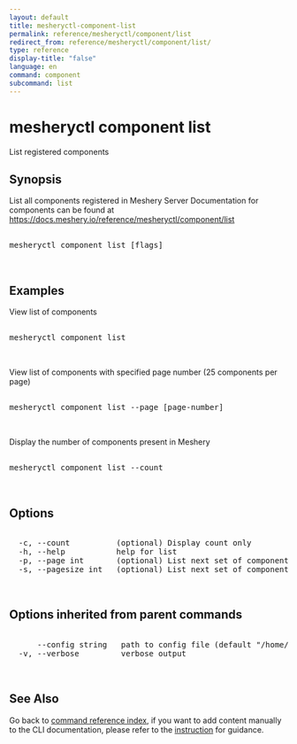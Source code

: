 ```yaml
---
layout: default
title: mesheryctl-component-list
permalink: reference/mesheryctl/component/list
redirect_from: reference/mesheryctl/component/list/
type: reference
display-title: "false"
language: en
command: component
subcommand: list
---
```


# mesheryctl component list

List registered components

## Synopsis

List all components registered in Meshery Server
Documentation for components can be found at https://docs.meshery.io/reference/mesheryctl/component/list
<pre class='codeblock-pre'>
<div class='codeblock'>
mesheryctl component list [flags]

</div>
</pre> 

## Examples

View list of components
<pre class='codeblock-pre'>
<div class='codeblock'>
mesheryctl component list

</div>
</pre> 

View list of components with specified page number (25 components per page)
<pre class='codeblock-pre'>
<div class='codeblock'>
mesheryctl component list --page [page-number]

</div>
</pre> 

Display the number of components present in Meshery
<pre class='codeblock-pre'>
<div class='codeblock'>
mesheryctl component list --count

</div>
</pre> 

## Options

<pre class='codeblock-pre'>
<div class='codeblock'>
  -c, --count          (optional) Display count only
  -h, --help           help for list
  -p, --page int       (optional) List next set of components with --page (default = 1) (default 1)
  -s, --pagesize int   (optional) List next set of components with --pagesize (default = 0)

</div>
</pre>

## Options inherited from parent commands

<pre class='codeblock-pre'>
<div class='codeblock'>
      --config string   path to config file (default "/home/n2/.meshery/config.yaml")
  -v, --verbose         verbose output

</div>
</pre>

## See Also

Go back to [command reference index](/reference/mesheryctl/), if you want to add content manually to the CLI documentation, please refer to the [instruction](/project/contributing/contributing-cli#preserving-manually-added-documentation) for guidance.
